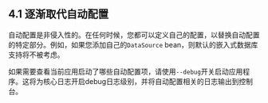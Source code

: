 <h2>4.1 逐渐取代自动配置</h2>

自动配置是非侵入性的。在任何时候，您都可以定义自己的配置，以替换自动配置的特定部分。例如，如果您添加自己的```DataSource``` bean，则默认的嵌入式数据库支持将不被考虑。

如果需要查看当前应用启动了哪些自动配置项，请使用```--debug```开关启动应用程序。这将为核心日志开启debug日志级别，并将自动配置相关的日志输出到控制台。